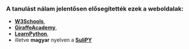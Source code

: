 ### A tanulást nálam jelentősen elősegítették ezek a weboldalak:
* **[W3Schools](https://www.w3schools.com/python/default.asp)**,
* **[GiraffeAcademy](https://www.giraffeacademy.com/programming-languages/python/)**,
* **[LearnPython](https://www.learnpython.org/)**,
* illetve **magyar** nyelven a **[SuliPY](https://sulipy.hu/)**
